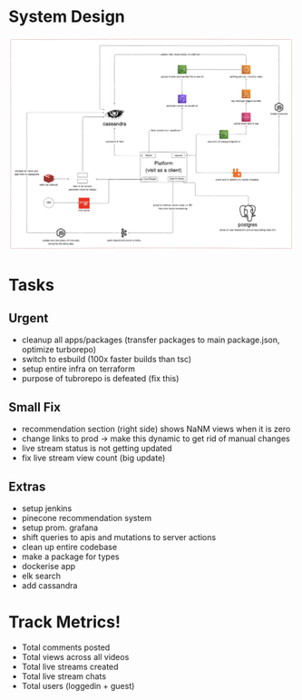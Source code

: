 # System Design
![system design](https://github.com/mehul-srivastava/not-your-average-youtube-clone/raw/refs/heads/main/system-design.png)

# Tasks
## Urgent
- cleanup all apps/packages (transfer packages to main package.json, optimize turborepo)
- switch to esbuild (100x faster builds than tsc)
- setup entire infra on terraform
- purpose of tubrorepo is defeated (fix this)

## Small Fix
- recommendation section (right side) shows NaNM views when it is zero
- change links to prod -> make this dynamic to get rid of manual changes
- live stream status is not getting updated
- fix live stream view count (big update)

## Extras
- setup jenkins
- pinecone recommendation system
- setup prom. grafana
- shift queries to apis and mutations to server actions
- clean up entire codebase
- make a package for types
- dockerise app
- elk search
- add cassandra

# Track Metrics!
- Total comments posted
- Total views across all videos
- Total live streams created
- Total live stream chats
- Total users (loggedin + guest)
